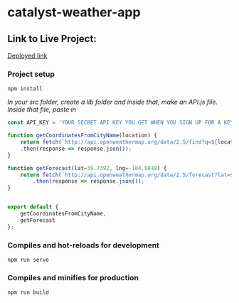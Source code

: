 # catalyst-weather-app

## Link to Live Project:

[Deployed link](https://google.com)

### Project setup
```
npm install
```

_In your src folder, create a lib folder and inside that, make an API.js file. Inside that file, paste in_

```javascript
const API_KEY = 'YOUR SECRET API KEY YOU GET WHEN YOU SIGN UP FOR A KEY';

function getCoordinatesFromCityName(location) {
    return fetch(`http://api.openweathermap.org/data/2.5/find?q=${location}&type=like&units=imperial&appid=${API_KEY}`)
    .then(response => response.json());
}

function getForecast(lat=39.7392, lng=-104.9848) {
    return fetch(`http://api.openweathermap.org/data/2.5/forecast?lat=${lat}&lon=${lng}&units=imperial&appid=${API_KEY}`)
        .then(response => response.json());
}


export default {
    getCoordinatesFromCityName,
    getForecast
};
```

### Compiles and hot-reloads for development
```
npm run serve
```

### Compiles and minifies for production
```
npm run build
```


